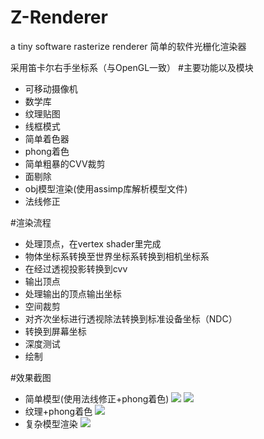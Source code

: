 # Z-Renderer
a tiny software rasterize renderer 
简单的软件光栅化渲染器

采用笛卡尔右手坐标系（与OpenGL一致）
#主要功能以及模块
* 可移动摄像机
* 数学库
* 纹理贴图
* 线框模式
* 简单着色器
* phong着色
* 简单粗暴的CVV裁剪
* 面剔除
* obj模型渲染(使用assimp库解析模型文件)
* 法线修正

#渲染流程
* 处理顶点，在vertex shader里完成
* 物体坐标系转换至世界坐标系转换到相机坐标系
* 在经过透视投影转换到cvv
* 输出顶点
* 处理输出的顶点输出坐标
* 空间裁剪
* 对齐次坐标进行透视除法转换到标准设备坐标（NDC）
* 转换到屏幕坐标
* 深度测试
* 绘制

#效果截图 
 * 简单模型(使用法线修正+phong着色)
   ![](https://github.com/FaithZL/Z-Renderer/tree/master/Z-Renderer/res/pic/cow.jpg"简单模型")
   ![](https://github.com/FaithZL/Z-Renderer/tree/master/Z-Renderer/res/pic/teapot.jpg"简单模型")
 * 纹理+phong着色
   ![](https://github.com/FaithZL/Z-Renderer/tree/master/Z-Renderer/res/pic/phong.jpg"纹理+phong着色")
 * 复杂模型渲染
   ![](https://github.com/FaithZL/Z-Renderer/tree/master/Z-Renderer/res/pic/model.jpg"复杂模型渲染")

